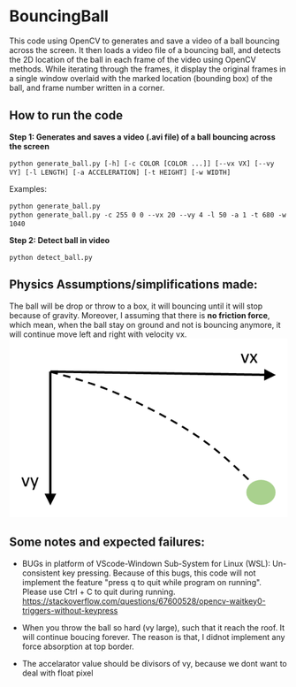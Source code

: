 # BouncingBall
This code using OpenCV to generates and save a video of a ball bouncing across the screen. It then loads a video file of a bouncing ball, and detects the 2D location of the ball in each frame of the video using OpenCV methods. While iterating through the frames, it display the original frames in a single window overlaid with the marked location (bounding box) of the ball, and frame number written in a corner.

## How to run the code

**Step 1: Generates and saves a video (.avi file) of a ball bouncing across the screen**
```
python generate_ball.py [-h] [-c COLOR [COLOR ...]] [--vx VX] [--vy VY] [-l LENGTH] [-a ACCELERATION] [-t HEIGHT] [-w WIDTH]
```
Examples:
```
python generate_ball.py
python generate_ball.py -c 255 0 0 --vx 20 --vy 4 -l 50 -a 1 -t 680 -w 1040
```

**Step 2: Detect ball in video**
```
python detect_ball.py
```

## Physics Assumptions/simplifications made:
The ball will be drop or throw to a box, it will bouncing until it will stop because of gravity. Moreover, I assuming that there is **no friction force**, which mean, when the ball stay on ground and not is bouncing anymore, it will continue move left and right with velocity vx.
![This is an image](equation_of_motion.png)

## Some notes and expected failures:

- BUGs in platform of VScode-Windown Sub-System for Linux (WSL): Un-consistent key pressing. Because of this bugs, this code will not implement the feature "press q to quit while program on running". Please use Ctrl + C to quit during running.
https://stackoverflow.com/questions/67600528/opencv-waitkey0-triggers-without-keypress

- When you throw the ball so hard (vy large), such that it reach the roof. It will continue boucing forever. The reason is that, I didnot implement any force absorption at top border.

- The accelarator value should be divisors of vy, because we dont want to deal with float pixel
